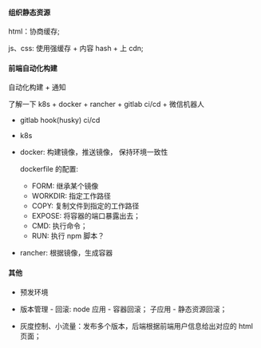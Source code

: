 #### 组织静态资源

html：协商缓存;

js、css: 使用强缓存 + 内容 hash + 上 cdn;

#### 前端自动化构建

自动化构建 + 通知

了解一下 k8s + docker + rancher + gitlab ci/cd + 微信机器人

- gitlab  hook(husky)  ci/cd

- k8s 

- docker: 构建镜像，推送镜像， 保持环境一致性

    dockerfile 的配置:
    - FORM: 继承某个镜像
    - WORKDIR: 指定工作路径
    - COPY: 复制文件到指定的工作路径
    - EXPOSE: 将容器的端口暴露出去；
    - CMD: 执行命令；
    - RUN: 执行 npm 脚本？

- rancher: 根据镜像，生成容器

#### 其他

- 预发环境

- 版本管理 - 回滚: node 应用 - 容器回滚； 子应用 - 静态资源回滚；

- 灰度控制、小流量：发布多个版本，后端根据前端用户信息给出对应的 html 页面；
